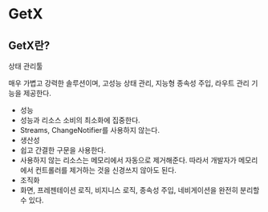 # GetX

## GetX란?
<p></p>
<p> 상태 관리툴</p>

<p> 매우 가볍고 강력한 솔루션이며, 고성능 상태 관리, 지능형 종속성 주입, 라우트 관리 기능을 제공한다.</p>

<ul>
    <li>성능</li>
        <li> 성능과 리소스 소비의 최소화에 집중한다. </li>
        <li> Streams, ChangeNotifier를 사용하지 않는다. </li>
    <li>생산성</li>
        <li> 쉽고 간결한 구문을 사용한다. </li>
        <li> 사용하지 않는 리소스는 메모리에서 자동으로 제거해준다. 따라서 개발자가 메모리에서 컨트롤러를 제거하는 것을 신경쓰지 않아도 된다. </li>
    <li>조직화</li>
        <li>화면, 프레젠테이션 로직, 비지니스 로직, 종속성 주입, 네비게이션을 완전히 분리할 수 있다.</li>
</ul>